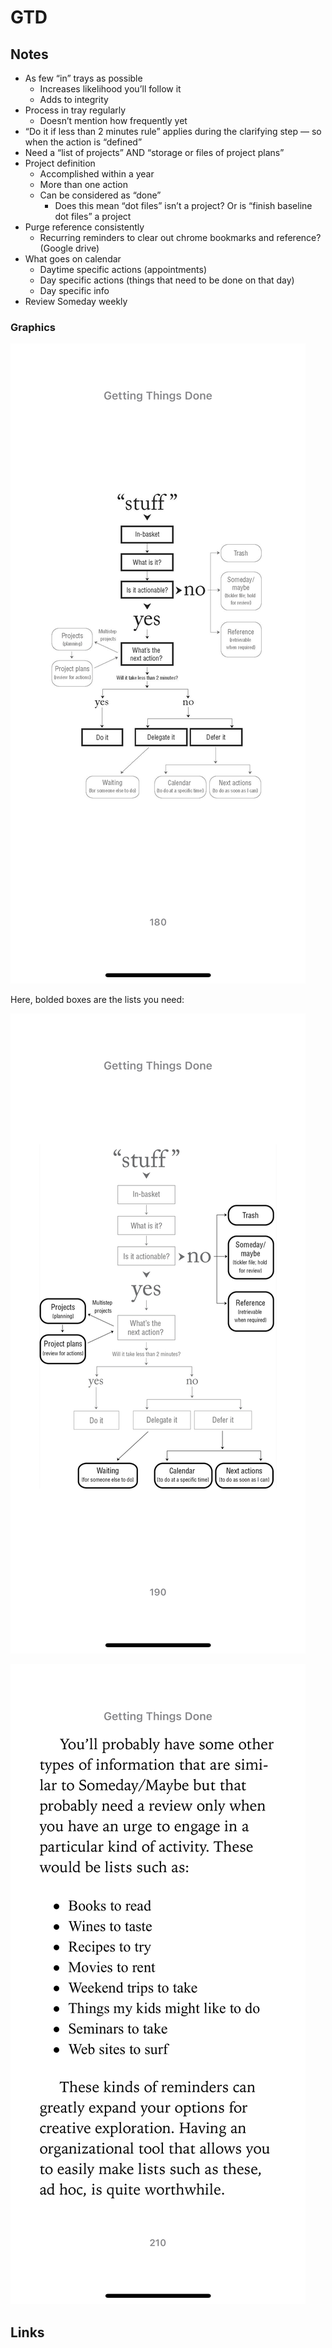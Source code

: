 # GTD

## Notes

- As few “in” trays as possible
  - Increases likelihood you’ll follow it
  - Adds to integrity
- Process in tray regularly
  - Doesn’t mention how frequently yet
- “Do it if less than 2 minutes rule” applies during the clarifying step — so when the action is “defined”
- Need a “list of projects” AND “storage or files of project plans”
- Project definition
  - Accomplished within a year
  - More than one action
  - Can be considered as “done”
    - Does this mean “dot files” isn’t a project? Or is “finish baseline dot files” a project
- Purge reference consistently
  - Recurring reminders to clear out chrome bookmarks and reference? (Google drive)
- What goes on calendar
  - Daytime specific actions (appointments)
  - Day specific actions (things that need to be done on that day)
  - Day specific info
- Review Someday weekly

### Graphics

![GTD-1](images/GTD-1.png)

Here, bolded boxes are the lists you need:

![GTD-2](images/GTD-2.png)

![GTD-3](images/GTD-3.png)

## Links
